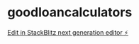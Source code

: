 # goodloancalculators

[Edit in StackBlitz next generation editor ⚡️](https://stackblitz.com/~/github.com/koraycreates/goodloancalculators)
